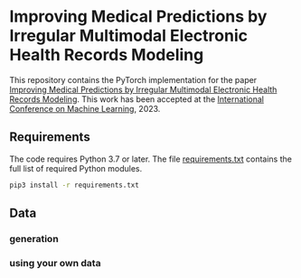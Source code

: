 # Improving Medical Predictions by Irregular Multimodal Electronic Health Records Modeling

This repository contains the PyTorch implementation for the paper [Improving Medical Predictions by Irregular Multimodal Electronic Health Records Modeling](https://arxiv.org/abs/2210.12156).
This work has been accepted at the [International Conference on Machine Learning](https://icml.cc/), 2023. 

## Requirements
The code requires Python 3.7 or later. The file [requirements.txt](requirements.txt) contains the full list of
required Python modules.
```bash
pip3 install -r requirements.txt
```

## Data 

### generation 


### using your own data
